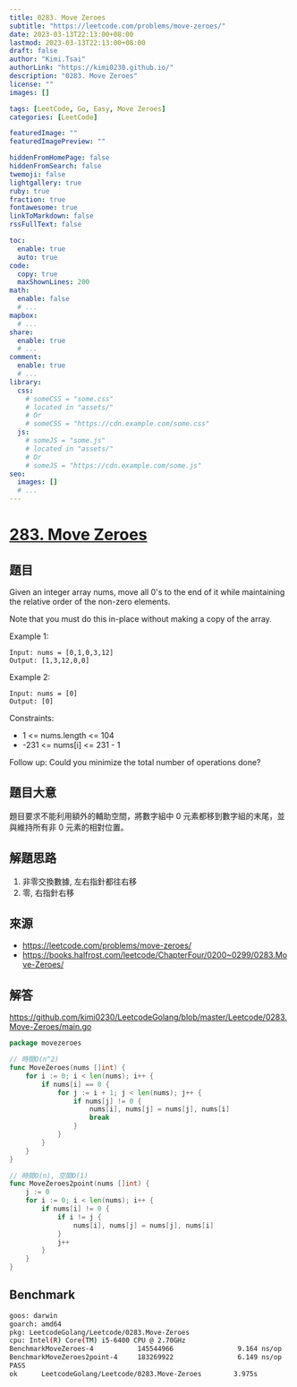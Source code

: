 ```yaml
---
title: 0283. Move Zeroes
subtitle: "https://leetcode.com/problems/move-zeroes/"
date: 2023-03-13T22:13:00+08:00
lastmod: 2023-03-13T22:13:00+08:00
draft: false
author: "Kimi.Tsai"
authorLink: "https://kimi0230.github.io/"
description: "0283. Move Zeroes"
license: ""
images: []

tags: [LeetCode, Go, Easy, Move Zeroes]
categories: [LeetCode]

featuredImage: ""
featuredImagePreview: ""

hiddenFromHomePage: false
hiddenFromSearch: false
twemoji: false
lightgallery: true
ruby: true
fraction: true
fontawesome: true
linkToMarkdown: false
rssFullText: false

toc:
  enable: true
  auto: true
code:
  copy: true
  maxShownLines: 200
math:
  enable: false
  # ...
mapbox:
  # ...
share:
  enable: true
  # ...
comment:
  enable: true
  # ...
library:
  css:
    # someCSS = "some.css"
    # located in "assets/"
    # Or
    # someCSS = "https://cdn.example.com/some.css"
  js:
    # someJS = "some.js"
    # located in "assets/"
    # Or
    # someJS = "https://cdn.example.com/some.js"
seo:
  images: []
  # ...
---
```

# [283. Move Zeroes](LEETCODELINK)

## 題目
Given an integer array nums, move all 0's to the end of it while maintaining the relative order of the non-zero elements.

Note that you must do this in-place without making a copy of the array.

 

Example 1:

```
Input: nums = [0,1,0,3,12]
Output: [1,3,12,0,0]
```

Example 2:
```
Input: nums = [0]
Output: [0]
```

Constraints:
* 1 <= nums.length <= 104
* -231 <= nums[i] <= 231 - 1
 

Follow up: Could you minimize the total number of operations done?

## 題目大意
題目要求不能利用額外的輔助空間，將數字組中 0 元素都移到數字組的末尾，並與維持所有非 0 元素的相對位置。

## 解題思路
1. 非零交換數據, 左右指針都往右移
2. 零, 右指針右移

## 來源
* https://leetcode.com/problems/move-zeroes/
* https://books.halfrost.com/leetcode/ChapterFour/0200~0299/0283.Move-Zeroes/

## 解答
https://github.com/kimi0230/LeetcodeGolang/blob/master/Leetcode/0283.Move-Zeroes/main.go

```go
package movezeroes

// 時間O(n^2)
func MoveZeroes(nums []int) {
	for i := 0; i < len(nums); i++ {
		if nums[i] == 0 {
			for j := i + 1; j < len(nums); j++ {
				if nums[j] != 0 {
					nums[i], nums[j] = nums[j], nums[i]
					break
				}
			}
		}
	}
}

// 時間O(n), 空間O(1)
func MoveZeroes2point(nums []int) {
	j := 0
	for i := 0; i < len(nums); i++ {
		if nums[i] != 0 {
			if i != j {
				nums[i], nums[j] = nums[j], nums[i]
			}
			j++
		}
	}
}

```

##  Benchmark

```sh
goos: darwin
goarch: amd64
pkg: LeetcodeGolang/Leetcode/0283.Move-Zeroes
cpu: Intel(R) Core(TM) i5-6400 CPU @ 2.70GHz
BenchmarkMoveZeroes-4           145544966                9.164 ns/op           0 B/op          0 allocs/op
BenchmarkMoveZeroes2point-4     183269922                6.149 ns/op           0 B/op          0 allocs/op
PASS
ok      LeetcodeGolang/Leetcode/0283.Move-Zeroes        3.975s
```